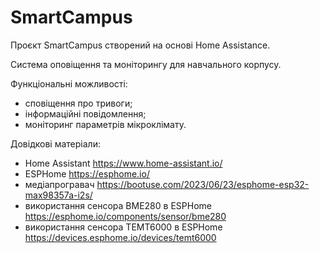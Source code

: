 # SmartCampus
Проєкт SmartCampus створений на основі Home Assistance.

Система оповіщення та моніторингу для навчального корпусу.

Функціональні можливості:
- сповіщення про тривоги;
- інформаційні повідомлення;
- моніторинг параметрів мікроклімату.

Довідкові матеріали:
- Home Assistant https://www.home-assistant.io/
- ESPHome https://esphome.io/
- медіапрогравач https://bootuse.com/2023/06/23/esphome-esp32-max98357a-i2s/
- використання сенсора BME280 в ESPHome https://esphome.io/components/sensor/bme280
- використання сенсора TEMT6000 в ESPHome https://devices.esphome.io/devices/temt6000


